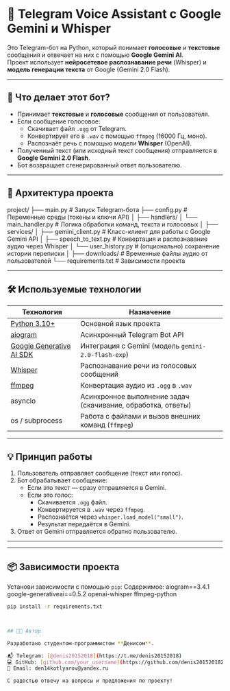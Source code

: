 # 🤖 Telegram Voice Assistant с Google Gemini и Whisper

Это Telegram-бот на Python, который понимает **голосовые** и **текстовые** сообщения и отвечает на них с помощью **Google Gemini AI**.  
Проект использует **нейросетевое распознавание речи** (Whisper) и **модель генерации текста** от Google (Gemini 2.0 Flash).

---

## 🧠 Что делает этот бот?

- Принимает **текстовые** и **голосовые** сообщения от пользователя.
- Если сообщение голосовое:
  - Скачивает файл `.ogg` от Telegram.
  - Конвертирует его в `.wav` с помощью `ffmpeg` (16000 Гц, моно).
  - Распознаёт речь с помощью модели **Whisper** (OpenAI).
- Полученный текст (или исходный текст сообщения) отправляется в **Google Gemini 2.0 Flash**.
- Бот возвращает сгенерированный ответ пользователю.

---

## 🧱 Архитектура проекта

project/
├── main.py # Запуск Telegram-бота
├── config.py # Переменные среды (токены и ключи API)
│
├── handlers/
│ └── main_handler.py # Логика обработки команд, текста и голосовых
│
├── services/
│ ├── gemini_client.py # Класс-клиент для работы с Google Gemini API
│ ├── speech_to_text.py # Конвертация и распознавание аудио через Whisper
│ └── user_history.py # (опционально) сохранение истории переписки
│
├── downloads/ # Временные файлы аудио от пользователей
└── requirements.txt # Зависимости проекта



---

## 🛠 Используемые технологии

| Технология       | Назначение |
|------------------|------------|
| [Python 3.10+](https://www.python.org/) | Основной язык проекта |
| [aiogram](https://docs.aiogram.dev/en/latest/) | Асинхронный Telegram Bot API |
| [Google Generative AI SDK](https://ai.google.dev/) | Интеграция с Gemini (модель `gemini-2.0-flash-exp`) |
| [Whisper](https://github.com/openai/whisper) | Распознавание речи из голосовых сообщений |
| [ffmpeg](https://ffmpeg.org/) | Конвертация аудио из `.ogg` в `.wav` |
| asyncio | Асинхронное выполнение задач (скачивание, обработка, ответы) |
| os / subprocess | Работа с файлами и вызов внешних команд (`ffmpeg`) |

---

## 💡 Принцип работы

1. Пользователь отправляет сообщение (текст или голос).
2. Бот обрабатывает сообщение:
   - Если это текст — сразу отправляется в Gemini.
   - Если это голос:
     - Скачивается `.ogg` файл.
     - Конвертируется в `.wav` через `ffmpeg`.
     - Распознаётся через `whisper.load_model("small")`.
     - Результат передаётся в Gemini.
3. Ответ от Gemini отправляется обратно пользователю.

---
---

## 📦 Зависимости проекта

Установи зависимости с помощью `pip`:
Содержимое:
aiogram==3.4.1
google-generativeai==0.5.2
openai-whisper
ffmpeg-python

```bash
pip install -r requirements.txt



## 🧑‍💻 Автор

Разработано студентом-программистом **Денисом**.

📬 Telegram: [@denis20152018](https://t.me/denis20152018)  
💻 GitHub: [github.com/your_username](https://github.com/denis201520182022)
📧 Email: den14kotlyarov@yandex.ru

С радостью отвечу на вопросы и предложения по проекту!

